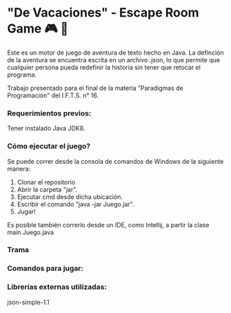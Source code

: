 # "De Vacaciones" - Escape Room Game :video_game: :book:
Este es un motor de juego de aventura de texto hecho en Java. La definción de la aventura se encuentra escrita en un archivo .json, lo que permite que cualquier persona pueda redefinir la historia sin tener que retocar el programa.

Trabajo presentado para el final de la materia "Paradigmas de Programación" del I.F.T.S. n° 16.

### Requerimientos previos:

Tener instalado Java JDK8.

### Cómo ejecutar el juego?

Se puede correr desde la consola de comandos de Windows de la siguiente manera:

1.  Clonar el repositorio
2.  Abrir la carpeta "jar".  
3.  Ejecutar cmd desde dicha ubicación.  
4.  Escribir el comando "java -jar Juego.jar".  
5.  Jugar!

Es posible también correrlo desde un IDE, como Intellij, a partir la clase main Juego.java

### Trama 

### Comandos para jugar: 

### Librerías externas utilizadas:

json-simple-1.1
